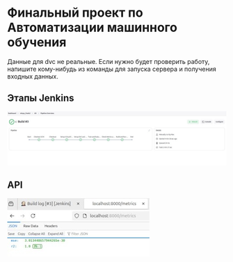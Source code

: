# Финальный проект по **Автоматизации машинного обучения**

Данные для dvc не реальные. Если нужно будет проверить работу, напишите кому-нибудь из команды для запуска сервера и получения входных данных.

## Этапы Jenkins

![pics/Stages.jpg](pics/Stages.jpg)

## API

![pics/API](pics/API.jpeg)

